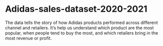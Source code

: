 # Adidas-sales-dataset-2020-2021
The data tells the story of how Adidas products performed across different channel and retailers. It’s help us understand which product are the most popular, when people tend to buy the most, and which retailers bring in the most revenue or profit.
